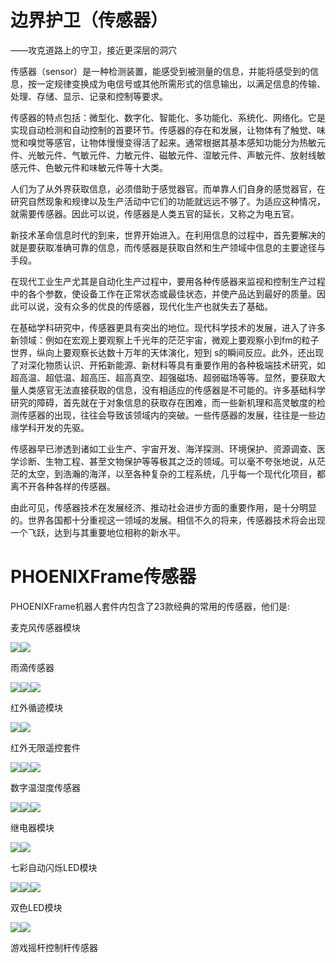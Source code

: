 # 边界护卫（传感器）

——攻克道路上的守卫，接近更深层的洞穴

传感器（sensor）是一种检测装置，能感受到被测量的信息，并能将感受到的信息，按一定规律变换成为电信号或其他所需形式的信息输出，以满足信息的传输、处理、存储、显示、记录和控制等要求。

传感器的特点包括：微型化、数字化、智能化、多功能化、系统化、网络化。它是实现自动检测和自动控制的首要环节。传感器的存在和发展，让物体有了触觉、味觉和嗅觉等感官，让物体慢慢变得活了起来。通常根据其基本感知功能分为热敏元件、光敏元件、气敏元件、力敏元件、磁敏元件、湿敏元件、声敏元件、放射线敏感元件、色敏元件和味敏元件等十大类。

人们为了从外界获取信息，必须借助于感觉器官。而单靠人们自身的感觉器官，在研究自然现象和规律以及生产活动中它们的功能就远远不够了。为适应这种情况，就需要传感器。因此可以说，传感器是人类五官的延长，又称之为电五官。

新技术革命信息时代的到来，世界开始进入。在利用信息的过程中，首先要解决的就是要获取准确可靠的信息，而传感器是获取自然和生产领域中信息的主要途径与手段。

在现代工业生产尤其是自动化生产过程中，要用各种传感器来监视和控制生产过程中的各个参数，使设备工作在正常状态或最佳状态，并使产品达到最好的质量。因此可以说，没有众多的优良的传感器，现代化生产也就失去了基础。

在基础学科研究中，传感器更具有突出的地位。现代科学技术的发展，进入了许多新领域：例如在宏观上要观察上千光年的茫茫宇宙，微观上要观察小到fm的粒子世界，纵向上要观察长达数十万年的天体演化，短到 s的瞬间反应。此外，还出现了对深化物质认识、开拓新能源、新材料等具有重要作用的各种极端技术研究，如超高温、超低温、超高压、超高真空、超强磁场、超弱磁场等等。显然，要获取大量人类感官无法直接获取的信息，没有相适应的传感器是不可能的。许多基础科学研究的障碍，首先就在于对象信息的获取存在困难，而一些新机理和高灵敏度的检测传感器的出现，往往会导致该领域内的突破。一些传感器的发展，往往是一些边缘学科开发的先驱。

传感器早已渗透到诸如工业生产、宇宙开发、海洋探测、环境保护、资源调查、医学诊断、生物工程、甚至文物保护等等极其之泛的领域。可以毫不夸张地说，从茫茫的太空，到浩瀚的海洋，以至各种复杂的工程系统，几乎每一个现代化项目，都离不开各种各样的传感器。

由此可见，传感器技术在发展经济、推动社会进步方面的重要作用，是十分明显的。世界各国都十分重视这一领域的发展。相信不久的将来，传感器技术将会出现一个飞跃，达到与其重要地位相称的新水平。

# PHOENIXFrame传感器

PHOENIXFrame机器人套件内包含了23款经典的常用的传感器，他们是:

麦克风传感器模块

![](/assets/麦克风传感器1.png)![](/assets/麦克风传感器2.png)

雨滴传感器

![](/assets/雨滴传感器1.png)![](/assets/雨滴传感器2.png)![](/assets/雨滴传感器3.png)

红外循迹模块

![](/assets/循迹模块1.png)![](/assets/循迹模块2.png)

红外无限遥控套件

![](/assets/红外无限遥控套件1.png)![](/assets/红外无限遥控套件2.png)![](/assets/红外无限遥控套件3.png)

数字温湿度传感器

![](/assets/温湿度传感器1.png)![](/assets/温湿度传感器2.png)![](/assets/温湿度传感器3.png)

继电器模块

![](/assets/继电器模块1.png)![](/assets/继电器模块2.png)

七彩自动闪烁LED模块

![](/assets/七彩自动闪烁LED模块1.png)![](/assets/七彩自动闪烁LED模块2.png)![](/assets/七彩自动闪烁LED模块3.png)

双色LED模块

![](/assets/双色LED模块1.png)![](/assets/双色LEG模块2.png)

游戏摇杆控制杆传感器

